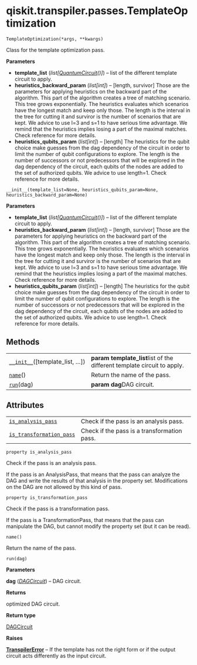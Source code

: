<span id="qiskit-transpiler-passes-templateoptimization" />

# qiskit.transpiler.passes.TemplateOptimization

<span id="undefined" />

`TemplateOptimization(*args, **kwargs)`

Class for the template optimization pass.

**Parameters**

*   **template\_list** (*list\[*[*QuantumCircuit*](qiskit.circuit.QuantumCircuit#qiskit.circuit.QuantumCircuit "qiskit.circuit.QuantumCircuit")*()]*) – list of the different template circuit to apply.
*   **heuristics\_backward\_param** (*list\[int]*) – \[length, survivor] Those are the parameters for applying heuristics on the backward part of the algorithm. This part of the algorithm creates a tree of matching scenario. This tree grows exponentially. The heuristics evaluates which scenarios have the longest match and keep only those. The length is the interval in the tree for cutting it and surviror is the number of scenarios that are kept. We advice to use l=3 and s=1 to have serious time advantage. We remind that the heuristics implies losing a part of the maximal matches. Check reference for more details.
*   **heuristics\_qubits\_param** (*list\[int]*) – \[length] The heuristics for the qubit choice make guesses from the dag dependency of the circuit in order to limit the number of qubit configurations to explore. The length is the number of successors or not predecessors that will be explored in the dag dependency of the circuit, each qubits of the nodes are added to the set of authorized qubits. We advice to use length=1. Check reference for more details.

<span id="undefined" />

`__init__(template_list=None, heuristics_qubits_param=None, heuristics_backward_param=None)`

**Parameters**

*   **template\_list** (*list\[*[*QuantumCircuit*](qiskit.circuit.QuantumCircuit#qiskit.circuit.QuantumCircuit "qiskit.circuit.QuantumCircuit")*()]*) – list of the different template circuit to apply.
*   **heuristics\_backward\_param** (*list\[int]*) – \[length, survivor] Those are the parameters for applying heuristics on the backward part of the algorithm. This part of the algorithm creates a tree of matching scenario. This tree grows exponentially. The heuristics evaluates which scenarios have the longest match and keep only those. The length is the interval in the tree for cutting it and surviror is the number of scenarios that are kept. We advice to use l=3 and s=1 to have serious time advantage. We remind that the heuristics implies losing a part of the maximal matches. Check reference for more details.
*   **heuristics\_qubits\_param** (*list\[int]*) – \[length] The heuristics for the qubit choice make guesses from the dag dependency of the circuit in order to limit the number of qubit configurations to explore. The length is the number of successors or not predecessors that will be explored in the dag dependency of the circuit, each qubits of the nodes are added to the set of authorized qubits. We advice to use length=1. Check reference for more details.

## Methods

|                                                                                                                                                      |                                                                          |
| ---------------------------------------------------------------------------------------------------------------------------------------------------- | ------------------------------------------------------------------------ |
| [`__init__`](#qiskit.transpiler.passes.TemplateOptimization.__init__ "qiskit.transpiler.passes.TemplateOptimization.__init__")(\[template\_list, …]) | **param template\_list**list of the different template circuit to apply. |
| [`name`](#qiskit.transpiler.passes.TemplateOptimization.name "qiskit.transpiler.passes.TemplateOptimization.name")()                                 | Return the name of the pass.                                             |
| [`run`](#qiskit.transpiler.passes.TemplateOptimization.run "qiskit.transpiler.passes.TemplateOptimization.run")(dag)                                 | **param dag**DAG circuit.                                                |

## Attributes

|                                                                                                                                                                          |                                             |
| ------------------------------------------------------------------------------------------------------------------------------------------------------------------------ | ------------------------------------------- |
| [`is_analysis_pass`](#qiskit.transpiler.passes.TemplateOptimization.is_analysis_pass "qiskit.transpiler.passes.TemplateOptimization.is_analysis_pass")                   | Check if the pass is an analysis pass.      |
| [`is_transformation_pass`](#qiskit.transpiler.passes.TemplateOptimization.is_transformation_pass "qiskit.transpiler.passes.TemplateOptimization.is_transformation_pass") | Check if the pass is a transformation pass. |

<span id="undefined" />

`property is_analysis_pass`

Check if the pass is an analysis pass.

If the pass is an AnalysisPass, that means that the pass can analyze the DAG and write the results of that analysis in the property set. Modifications on the DAG are not allowed by this kind of pass.

<span id="undefined" />

`property is_transformation_pass`

Check if the pass is a transformation pass.

If the pass is a TransformationPass, that means that the pass can manipulate the DAG, but cannot modify the property set (but it can be read).

<span id="undefined" />

`name()`

Return the name of the pass.

<span id="undefined" />

`run(dag)`

**Parameters**

**dag** ([*DAGCircuit*](qiskit.dagcircuit.DAGCircuit#qiskit.dagcircuit.DAGCircuit "qiskit.dagcircuit.DAGCircuit")) – DAG circuit.

**Returns**

optimized DAG circuit.

**Return type**

[DAGCircuit](qiskit.dagcircuit.DAGCircuit#qiskit.dagcircuit.DAGCircuit "qiskit.dagcircuit.DAGCircuit")

**Raises**

[**TranspilerError**](qiskit.transpiler.TranspilerError#qiskit.transpiler.TranspilerError "qiskit.transpiler.TranspilerError") – If the template has not the right form or if the output circuit acts differently as the input circuit.

